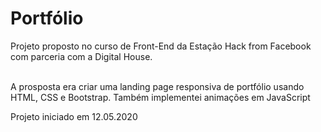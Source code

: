 # Portfólio 

Projeto proposto no curso de Front-End da Estação Hack from Facebook com parceria com a Digital House.

<br>
A prosposta era criar uma landing page responsiva de portfólio usando HTML, CSS e Bootstrap. Também implementei animações em JavaScript

<p>
Projeto iniciado em 12.05.2020 
</p>
